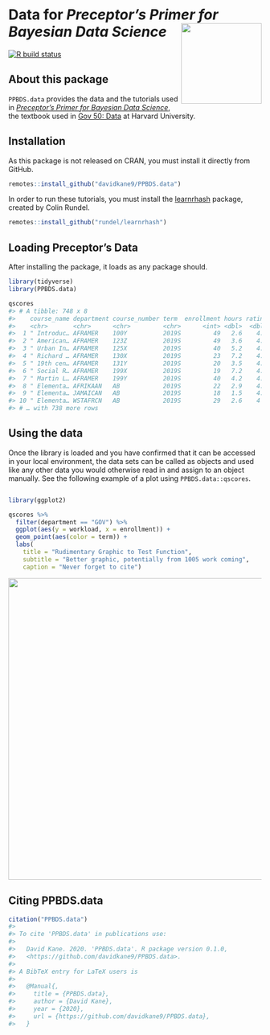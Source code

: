 
<!-- README is generated from README.Rmd, edit ONLY this file if needed. But, after you edit it, you NEED TO KNIT IT BY HAND in order to create the new README.md, which is the thing which is actually used. -->
# Data for *Preceptor’s Primer for <br/> Bayesian Data Science* <img src="man/figures/ulysses_hex_black.png" align = "right"  width="160">


<!-- badges: start -->
[![R build status](https://github.com/davidkane9/PPBDS.data/workflows/R-CMD-check/badge.svg)](https://github.com/davidkane9/PPBDS.data/actions)
<!-- badges: end -->

## About this package

`PPBDS.data` provides the data and the tutorials used in *[Preceptor’s
Primer for Bayesian Data Science](https://davidkane9.github.io/PPBDS/)*,
the textbook used in [Gov 50:
Data](https://www.davidkane.info/files/gov_50_fall_2020.html) at Harvard
University.

<!-- unsure if badges are available for use yet here -->

## Installation

As this package is not released on CRAN, you must install it directly
from GitHub.

``` r
remotes::install_github("davidkane9/PPBDS.data")
```

In order to run these tutorials, you must install the
[learnrhash](https://github.com/rundel/learnrhash) package, created by
Colin Rundel.

``` r
remotes::install_github("rundel/learnrhash")
```

## Loading Preceptor’s Data

After installing the package, it loads as any package should.

``` r
library(tidyverse) 
library(PPBDS.data)

qscores
#> # A tibble: 748 x 8
#>    course_name department course_number term  enrollment hours rating instructor
#>    <chr>       <chr>      <chr>         <chr>      <int> <dbl>  <dbl> <chr>     
#>  1 " Introduc… AFRAMER    100Y          2019S         49   2.6    4.2 Jesse McC…
#>  2 " American… AFRAMER    123Z          2019S         49   3.6    4.4 Cornel We…
#>  3 " Urban In… AFRAMER    125X          2019S         40   5.2    4.5 Elizabeth…
#>  4 " Richard … AFRAMER    130X          2019S         23   7.2    4.4 Glenda Ca…
#>  5 " 19th cen… AFRAMER    131Y          2019S         20   3.5    4.9 Linda Cha…
#>  6 " Social R… AFRAMER    199X          2019S         19   7.2    4.8 Alejandro…
#>  7 " Martin L… AFRAMER    199Y          2019S         40   4.2    4.7 Brandon M…
#>  8 " Elementa… AFRIKAAN   AB            2019S         22   2.9    4.9 John M Mu…
#>  9 " Elementa… JAMAICAN   AB            2019S         18   1.5    4.9 John M Mu…
#> 10 " Elementa… WSTAFRCN   AB            2019S         29   2.6    4   John M Mu…
#> # … with 738 more rows
```

## Using the data

Once the library is loaded and you have confirmed that it can be
accessed in your local environment, the data sets can be called as
objects and used like any other data you would otherwise read in and
assign to an object manually. See the following example of a plot using
`PPBDS.data::qscores`.

``` r

library(ggplot2)

qscores %>%
  filter(department == "GOV") %>%
  ggplot(aes(y = workload, x = enrollment)) + 
  geom_point(aes(color = term)) + 
  labs(
    title = "Rudimentary Graphic to Test Function",
    subtitle = "Better graphic, potentially from 1005 work coming",
    caption = "Never forget to cite")
```

<!-- DK: We need some comments explaining what this is doing and how we can replace it. Specifically, why place the figure in man/ rather than inst/? -->

<img src= "man/figures/README-quick.plot-1.png" align="center" width="600">

## Citing PPBDS.data

``` r
citation("PPBDS.data")
#> 
#> To cite 'PPBDS.data' in publications use:
#> 
#>   David Kane. 2020. 'PPBDS.data'. R package version 0.1.0,
#>   <https://github.com/davidkane9/PPBDS.data>.
#> 
#> A BibTeX entry for LaTeX users is
#> 
#>   @Manual{,
#>     title = {PPBDS.data},
#>     author = {David Kane},
#>     year = {2020},
#>     url = {https://github.com/davidkane9/PPBDS.data},
#>   }
```
